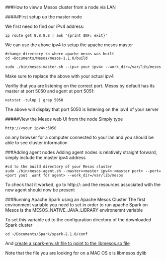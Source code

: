 ###How to view a Mesos cluster from a node via LAN

#####First setup up the master node

We first need to find our iPv4 address:
```
ip route get 8.8.8.8 | awk '{print $NF; exit}'
```

We can use the above ipv4 to setup the apache mesos master 
```
#change directory to where apache mesos was built
cd ~Documents/Mesos/mesos-1.1.0/build
  
sudo ./bin/mesos-master.sh --ip=< your ipv4> --work_dir=/var/lib/mesos
```
Make sure to replace the above with your actual ipv4

Verifiy that you are listening on the correct port. Mesos by default has its master at port 5050 and agent at port 5051:

```
netstat -tulnp | grep 5050
```
The above will display that port 5050 is listening on the ipv4 of your server

#####View the Mesos web UI from the node
Simply type 
```
http://<your ipv4>:5050  
```
on any browser for a computer connected to your lan and you should be able to see cluster information



###Adding agent nodes 
Adding agent nodes is relatively straight forward, simply include the master ipv4 address

```
#cd to the build directory of your Mesos cluster
sudo ./bin/mesos-agent.sh --master=<master ipv4>:<master port> --port=<port yout  want for agent> --work_dir=/var/lib/mesos
```

To check that it worked, go to http://<master ipv4>:<master port>
and the resources associated with the new agent should now be present



###Running Apache Spark using an Apache Mesos Cluster
The first environment variable you need to set in order to run apache Spark on Mesos is the MESOS_NATIVE_JAVA_LIBRARY environemnt variable

To set this variable cd to the configuration directory of the downloaded Spark cluster

```
cd ~/Documents/Spark/spark-2.1.0/conf
```

And [create a spark-env.sh file to point to the libmesos.so file](https://github.com/rrigato/mesos/blob/master/spark-env.sh)

Note that the file you are looking for on a MAC OS x is libmesos.dylib
